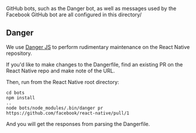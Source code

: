 GitHub bots, such as the Danger bot, as well as messages used by the Facebook GitHub bot are all configured in this directory/

## Danger

We use [Danger JS](http://danger.systems/js/) to perform rudimentary maintenance on the React Native repository. 

If you'd like to make changes to the Dangerfile, find an existing PR on the React Native repo and make note of the URL.		
		
Then, run from the React Native root directory:

```
cd bots
npm install
..
node bots/node_modules/.bin/danger pr https://github.com/facebook/react-native/pull/1		
```

And you will get the responses from parsing the Dangerfile.
